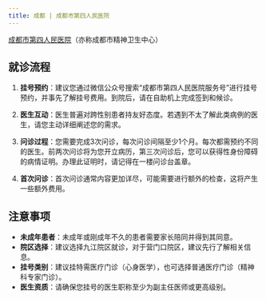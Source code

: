 ```yaml
---
title: 成都 | 成都市第四人民医院
---
```


[成都市第四人民医院](https://www.cd-psychologist.com/)（亦称成都市精神卫生中心）

## 就诊流程

1. **挂号预约**：建议您通过微信公众号搜索“成都市第四人民医院服务号”进行挂号预约，并事先了解挂号费用。到院后，请在自助机上完成签到和候诊。

2. **医生互动**：医生普遍对跨性别患者持友好态度。若遇到不太了解此类病例的医生，请您主动详细阐述您的需求。

3. **问诊过程**：您需要完成3次问诊，每次问诊间隔至少1个月。每次都需预约不同的医生。前两次问诊将为您开立病历，第三次问诊后，您可以获得性身份障碍的病情证明。办理此证明时，请记得在一楼问诊台盖章。

4. **首次问诊**：首次问诊通常内容更加详尽，可能需要进行额外的检查，这将产生一些额外费用。

## 注意事项

- **未成年患者**：未成年或刚成年不久的患者需要家长陪同并得到其同意。
- **院区选择**：建议选择九江院区就诊，对于营门口院区，建议先行了解相关信息。
- **挂号类别**：建议挂特需医疗门诊（心身医学），也可选择普通医疗门诊（精神科专家门诊）。
- **医生资质**：请确保您挂号的医生职称至少为副主任医师或更高级别。
